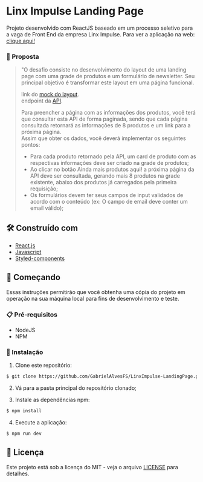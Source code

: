 # Linx Impulse Landing Page

Projeto desenvolvido com ReactJS baseado em um processo seletivo para a vaga de Front End da empresa Linx Impulse. Para ver a aplicação na web:  <a href="https://linx-landing-page.vercel.app/"> clique aqui! </a>

### 📍 Proposta

> "O desafio consiste no desenvolvimento do layout de uma landing page com uma grade
de produtos e um formulário de newsletter. Seu principal objetivo é transformar este
layout em uma página funcional. <br>
>
> link do [mock do layout](https://xd.adobe.com/spec/4025e242-a495-4594-71d2-5fd89d774b57-3614/). <br>
> endpoint da [API](https://frontend-intern-challenge-api.iurykrieger.now.sh/products?page=1).
>
> Para preencher a página com as informações dos produtos, você terá que consultar
esta API de forma paginada, sendo que cada página consultada retornará as
informações de 8 produtos e um link para a próxima página.<br>
Assim que obter os dados, você deverá implementar os seguintes pontos:<br>
> - Para cada produto retornado pela API, um card de produto com as respectivas
informações deve ser criado na grade de produtos;<br>
> - Ao clicar no botão Ainda mais produtos aqui! a próxima página da API deve ser
consultada, gerando mais 8 produtos na grade existente, abaixo dos produtos já
carregados pela primeira requisição;<br>
> - Os formulários devem ter seus campos de input validados de acordo com o
conteúdo (ex: O campo de email deve conter um email válido);<br>


## 🛠️ Construído com

- [React.js](https://reactjs.org/)
- [Javascript](https://developer.mozilla.org/pt-BR/docs/Web/JavaScript)
- [Styled-components](https://styled-components.com/docs/basics#getting-started)

## 🚀 Começando

Essas instruções permitirão que você obtenha uma cópia do projeto em operação na sua máquina local para fins de desenvolvimento e teste.

### 📋 Pré-requisitos
- NodeJS
- NPM

### 🔧 Instalação
1. Clone este repositório: 

```sh
$ git clone https://github.com/GabrielAlvesFS/LinxImpulse-LandingPage.git
```
2. Vá para a pasta principal do repositório clonado;

3. Instale as dependências npm:
```sh
$ npm install
```
4. Execute a aplicação:
```sh
$ npm run dev
```

## 📄 Licença

Este projeto está sob a licença do MIT - veja o arquivo [LICENSE](https://github.com/GabrielAlvesFS/LinxImpulse-LandingPage/blob/main/LICENSE) para detalhes.


